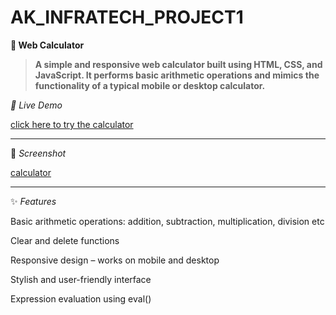 # AK_INFRATECH_PROJECT1

**🔢 Web Calculator**
> **A simple and responsive web calculator built using HTML, CSS, and JavaScript. It performs basic arithmetic operations and mimics the functionality of a typical mobile or desktop calculator.**

 *🚀 Live Demo*

[click here to try the calculator](https://uttaran-1907.github.io/AK_INFRATECH_PROJECT1/)

___

📸 *Screenshot*

[calculator](calculator.png)

____

✨ *Features*

Basic arithmetic operations: addition, subtraction, multiplication, division etc

Clear and delete functions

Responsive design – works on mobile and desktop

Stylish and user-friendly interface

Expression evaluation using eval()
